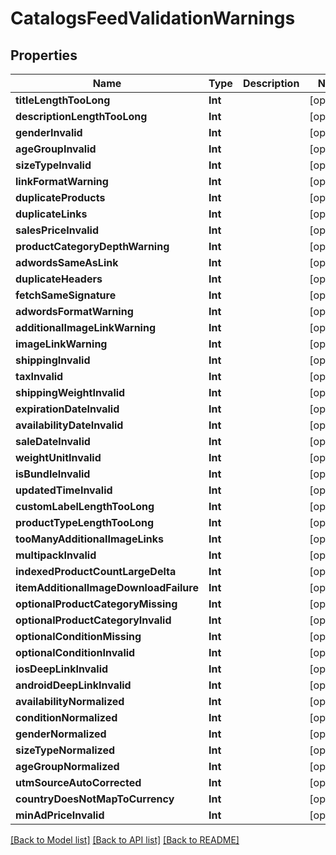 # CatalogsFeedValidationWarnings

## Properties
Name | Type | Description | Notes
------------ | ------------- | ------------- | -------------
**titleLengthTooLong** | **Int** |  | [optional] 
**descriptionLengthTooLong** | **Int** |  | [optional] 
**genderInvalid** | **Int** |  | [optional] 
**ageGroupInvalid** | **Int** |  | [optional] 
**sizeTypeInvalid** | **Int** |  | [optional] 
**linkFormatWarning** | **Int** |  | [optional] 
**duplicateProducts** | **Int** |  | [optional] 
**duplicateLinks** | **Int** |  | [optional] 
**salesPriceInvalid** | **Int** |  | [optional] 
**productCategoryDepthWarning** | **Int** |  | [optional] 
**adwordsSameAsLink** | **Int** |  | [optional] 
**duplicateHeaders** | **Int** |  | [optional] 
**fetchSameSignature** | **Int** |  | [optional] 
**adwordsFormatWarning** | **Int** |  | [optional] 
**additionalImageLinkWarning** | **Int** |  | [optional] 
**imageLinkWarning** | **Int** |  | [optional] 
**shippingInvalid** | **Int** |  | [optional] 
**taxInvalid** | **Int** |  | [optional] 
**shippingWeightInvalid** | **Int** |  | [optional] 
**expirationDateInvalid** | **Int** |  | [optional] 
**availabilityDateInvalid** | **Int** |  | [optional] 
**saleDateInvalid** | **Int** |  | [optional] 
**weightUnitInvalid** | **Int** |  | [optional] 
**isBundleInvalid** | **Int** |  | [optional] 
**updatedTimeInvalid** | **Int** |  | [optional] 
**customLabelLengthTooLong** | **Int** |  | [optional] 
**productTypeLengthTooLong** | **Int** |  | [optional] 
**tooManyAdditionalImageLinks** | **Int** |  | [optional] 
**multipackInvalid** | **Int** |  | [optional] 
**indexedProductCountLargeDelta** | **Int** |  | [optional] 
**itemAdditionalImageDownloadFailure** | **Int** |  | [optional] 
**optionalProductCategoryMissing** | **Int** |  | [optional] 
**optionalProductCategoryInvalid** | **Int** |  | [optional] 
**optionalConditionMissing** | **Int** |  | [optional] 
**optionalConditionInvalid** | **Int** |  | [optional] 
**iosDeepLinkInvalid** | **Int** |  | [optional] 
**androidDeepLinkInvalid** | **Int** |  | [optional] 
**availabilityNormalized** | **Int** |  | [optional] 
**conditionNormalized** | **Int** |  | [optional] 
**genderNormalized** | **Int** |  | [optional] 
**sizeTypeNormalized** | **Int** |  | [optional] 
**ageGroupNormalized** | **Int** |  | [optional] 
**utmSourceAutoCorrected** | **Int** |  | [optional] 
**countryDoesNotMapToCurrency** | **Int** |  | [optional] 
**minAdPriceInvalid** | **Int** |  | [optional] 

[[Back to Model list]](../README.md#documentation-for-models) [[Back to API list]](../README.md#documentation-for-api-endpoints) [[Back to README]](../README.md)


